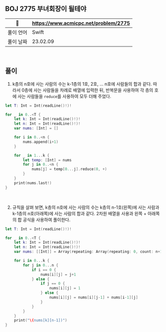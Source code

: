 ## BOJ 2775 부녀회장이 될테야

|🔗|https://www.acmicpc.net/problem/2775|
|---|---|
|풀이 언어|Swift|
|풀이 날짜|23.02.09|

</br>

##  풀이

1. k층의 n호에 사는 사람의 수는 k-1층의 1호, 2호, ... n호에 사람들의 합과 같다. 따라서 0층에 사는 사람들을 차례로 배열에 입력한 뒤, 반복문을 사용하여 각 층의 호에 사는 사람들을 `reduce`를
사용하여 모두 더해 주었다.

```Swift
let T: Int = Int(readLine()!)!

for _ in 0..<T {
    let k: Int = Int(readLine()!)!
    let n: Int = Int(readLine()!)!
    var nums: [Int] = []

    for i in 0..<n {
        nums.append(i+1)
    }

    for _ in 1...k {
        let temp: [Int] = nums
        for j in 0..<n {
            nums[j] = temp[0...j].reduce(0, +)
        }
    }
    print(nums.last!)
}
```

</br>

2. 규칙을 살펴 보면, k층의 n호에 사는 사람의 수는 k층의 n-1호(왼쪽)에 사는 사람과 k-1층의 n호(아래쪽)에 사는 사람의 합과 같다. 2차원 배열을 사용과 왼쪽 + 아래쪽의 합 공식을 사용하여 풀이한다.

```Swift
let T: Int = Int(readLine()!)!

for _ in 0..<T {
    let k: Int = Int(readLine()!)!
    let n: Int = Int(readLine()!)!
    var nums: [[Int]] = Array(repeating: Array(repeating: 0, count: n+1), count: k+1)

    for i in 0...k {
        for j in 0...n {
            if i == 0 {
                nums[i][j] = j+1
            } else {
                if j == 0 {
                    nums[i][j] = 1
                } else {
                    nums[i][j] = nums[i][j-1] + nums[i-1][j]
                }
            }
        }
    }
    print("\(nums[k][n-1])")
}
```
